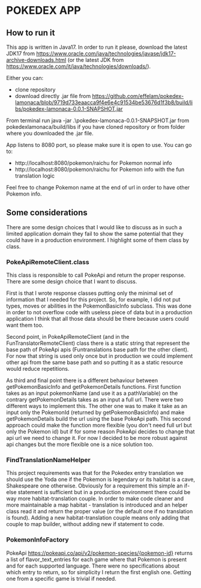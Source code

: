 # POKEDEX APP

## How to run it
This app is written in Java17. In order to run it please, download the latest JDK17 from https://www.oracle.com/java/technologies/javase/jdk17-archive-downloads.html (or the latest JDK from https://www.oracle.com/it/java/technologies/downloads/).

Either you can: 
 - clone repository
 - download directly .jar file from https://github.com/effelam/pokedex-lamonaca/blob/9719d733eaacca9f4e6e4c91534be53676d1f3b8/build/libs/pokedex-lamonaca-0.0.1-SNAPSHOT.jar

From terminal run java -jar .\pokedex-lamonaca-0.0.1-SNAPSHOT.jar from pokedexlamonaca/build/libs if you have cloned repository or from folder where you downloaded the .jar file.

App listens to 8080 port, so please make sure it is open to use. You can go to:
- http://localhost:8080/pokemon/raichu for Pokemon normal info
- http://localhost:8080/pokemon/raichu for Pokemon info with the fun translation logic

Feel free to change Pokemon name at the end of url in order to have other Pokemon info.

## Some considerations
There are some design choices that I would like to discuss as in such a limited application domain they fail to show the 
same potential that they could have in a production environment. I highlight some of them class by class.

### PokeApiRemoteClient.class
This class is responsible to call PokeApi and return the proper response. There are some design choice that I want to discuss.

First is that I wrote response classes putting only the minimal set of information that I needed for this project. So,
for example, I did not put types, moves or abilities in the PokemonBasicInfo subclass. This was done in order to not overflow
code with useless piece of data but in a production application I think that all those data should be there because
users could want them too.

Second point, in PokeApiRemoteClient (and in the FunTranslatorRemoteClient) class there is a static string that
represent the base path of PokeApi apis (Funtranslations base path for the other client). For now that string is used only once
but in production we could implement other api from the same base path and so putting it as a static resource would reduce
repetitions.

As third and final point there is a different behaviour between getPokemonBasicInfo and getPokemonDetails functions. First function
takes as an input pokemonName (and use it as a pathVariable) on the contrary getPokemonDetails takes as an input a full url.
There were two different ways to implement this. The other one was to make it take as an input only the PokemonId (returned
by getPokemonBasicInfo) and make getPokemonDetails build the url using the base PokeApi path. This second approach could make
the function more flexible (you don't need full url but only the Pokemon id) but if for some reason PokeApi decides to change
that api url we need to change it. For now I decided to be more robust against api changes but the more flexible one is a
nice solution too.

### FindTranslationNameHelper
This project requirements was that for the Pokedex entry translation we should use the Yoda one if the Pokemon is legendary
or its habitat is a cave, Shakespeare one otherwise. Obviously for a requirement this simple an if-else statement is sufficient
but in a production environment there could be way more habitat-translation couple. In order to make code cleaner and more
maintainable a map habitat - translation is introduced and an helper class read it and return the proper value (or the default
one if no translation is found). Adding a new habitat-translation couple means only adding that couple to map builder, without
adding new if statement to code.

### PokemonInfoFactory
PokeApi https://pokeapi.co/api/v2/pokemon-species/{pokemon-id} returns a list of flavor_text_entries for each game where
that Pokemon is present and for each supported language. There were no specifications about which entry to return, so for simplicity
I return the first english one. Getting one from a specific game is trivial if needed.